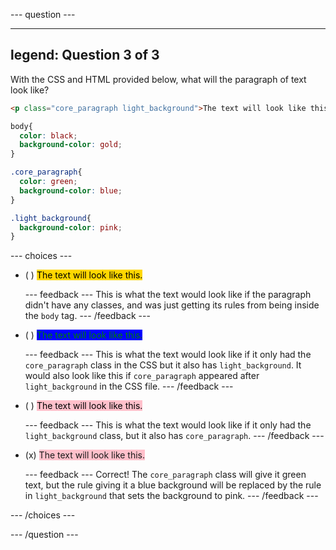 
--- question ---

---
legend: Question 3 of 3
---

With the CSS and HTML provided below, what will the paragraph of text look like?

```html
<p class="core_paragraph light_background">The text will look like this.<p>
```

```css
body{
  color: black;
  background-color: gold;
}

.core_paragraph{
  color: green;
  background-color: blue;
}

.light_background{
  background-color: pink;
}
```

--- choices ---

- ( ) <span style="color: black; background-color: gold;">The text will look like this.</span>


  --- feedback ---
  This is what the text would look like if the paragraph didn't have any classes, and was just getting its rules from being inside the `body` tag.
  --- /feedback ---

- ( ) <span style="color: green; background-color: blue;">The text will look like this.</span>


  --- feedback ---
  This is what the text would look like if it only had the `core_paragraph` class in the CSS but it also has `light_background`. It would also look like this if `core_paragraph` appeared after `light_background` in the CSS file.
  --- /feedback ---

- ( ) <span style="color: black; background-color: pink;">The text will look like this.</span>


  --- feedback ---
  This is what the text would look like if it only had the `light_background` class, but it also has `core_paragraph`.
  --- /feedback ---

- (x) <span style="color: greem; background-color: pink;">The text will look like this.</span>


  --- feedback ---
  Correct! The `core_paragraph` class will give it green text, but the rule giving it a blue background will be replaced by the rule in `light_background` that sets the background to pink.
  --- /feedback ---

--- /choices ---

--- /question ---
